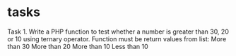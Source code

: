 # tasks
Task 1. Write a PHP function to test whether a number is greater than 30, 20 or 10 using ternary operator.
Function must be return values from list: 
More than 30
More than 20
More than 10
Less than 10
